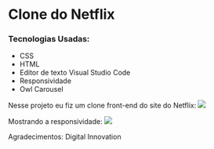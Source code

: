 # Clone do Netflix

### Tecnologias Usadas:
- CSS
- HTML
- Editor de texto Visual Studio Code
- Responsividade
- Owl Carousel


Nesse projeto eu fiz um clone front-end do site do Netflix:
<img src="https://i.imgur.com/dKocHu9.jpg">

Mostrando a responsividade:
<img src="https://i.imgur.com/ovXmct6.jpg">

Agradecimentos: Digital Innovation

